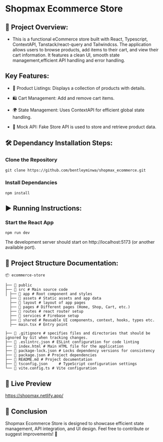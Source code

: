 # Shopmax Ecommerce Store

## 🚀 Project Overview:

- This is a functional eCommerce store built with React, Typescript, ContextAPI, Tanstack/react-query and Tailwindcss. The application allows users to browse products, add items to their cart, and view their cart information. It features a clean UI, smooth state management,efficient API handling and error handling.

## Key Features:

- 🛒 Product Listings: Displays a collection of products with details.

- 🛍️ Cart Management: Add and remove cart items.

- 🌍 State Management: Uses ContextAPI for efficient global state handling.

- 🔗 Mock API: Fake Store API is used to store and retrieve product data.

## 🛠️ Dependancy Installation Steps:

### Clone the Repository

```
git clone https://github.com/bentleyminwa/shopmax_ecommerce.git
```

### Install Dependancies

```
npm install
```

## ▶️ Running Instructions:

### Start the React App

```
npm run dev
```

The development server should start on http://localhost:5173 (or another available port).

## 📁 Project Structure Documentation:

```
📦 ecommerce-store

├── 📂 public
├── 📂 src # Main source code
│ ├── 📂 app # Root component and styles
  ├── 📂 assets # Static assets and app data
  ├── 📂 layout # layout of app pages
  ├── 📂 pages # Different pages (Home, Shop, Cart, etc.)
  ├── 📂 routes # react router setup
  ├── 📂 services # Firebase setup
  ├── 📂 shared # Reusable UI components, context, hooks, types etc.
  ├── main.tsx # Entry point

├── 📄 .gitignore # specifies files and directories that should be ignored by Git when tracking changes.
├── 📄 .eslintrc.json # ESLint configuration for code linting
├── 📄 index.html # Main HTML file for the application
├── 📄 package-lock.json # Locks dependency versions for consistency
├── 📄 package.json # Project dependencies
├── 📄 README.md # Project documentation
├── 📄 tsconfig.json     # TypeScript configuration settings
└── 📄 vite.config.ts # Vite configuration
```

## 🚀 Live Preview

https://shopmax.netlify.app/

## 🏁 Conclusion

Shopmax Ecommerce Store is designed to showcase efficient state management, API integration, and UI design. Feel free to contribute or suggest improvements! 🚀
